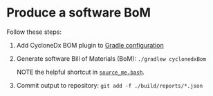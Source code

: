 # Produce a software BoM
Follow these steps:

1. Add CycloneDx BOM plugin to [Gradle configuration](./build.gradle)
1. Generate software Bill of Materials (BoM): `./gradlew cyclonedxBom`

   NOTE the helpful shortcut in [`source_me.bash`](./source_me.bash).
1. Commit output to repository: `git add -f ./build/reports/*.json`

